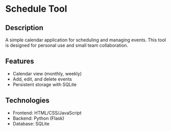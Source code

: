 # Schedule Tool

## Description
A simple calendar application for scheduling and managing events. This tool is designed for personal use and small team collaboration.

## Features
- Calendar view (monthly, weekly)
- Add, edit, and delete events
- Persistent storage with SQLite

## Technologies
- Frontend: HTML/CSS/JavaScript
- Backend: Python (Flask)
- Database: SQLite
